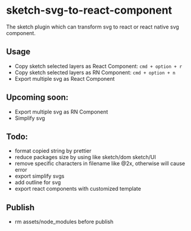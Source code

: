 # sketch-svg-to-react-component

The sketch plugin which can transform svg to react or react native svg component. 

## Usage

- Copy sketch selected layers as React Component:  `cmd + option + r`
- Copy sketch selected layers as RN Component: `cmd + option + n`
- Export multiple svg as React Component

## Upcoming soon:

- Export multiple svg as RN Component
- Simplify svg


## Todo:

- format copied string by prettier
- reduce packages size by using like sketch/dom sketch/UI
- remove specific characters in filename like @2x, otherwise will cause error
- export simplify svgs
- add outline for svg
- export react components with customized template

## Publish

- rm assets/node_modules before publish